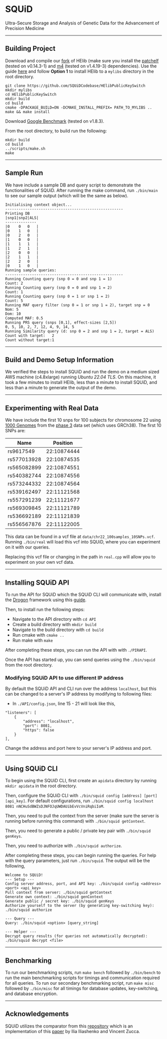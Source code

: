 # SQUiD
Ultra-Secure Storage and Analysis of Genetic Data for the Advancement of Precision Medicine

--------------------------------
Building Project
--------------------------------


Download and compile our [fork](https://github.com/SQUiDCodebase/HElibPublicKeySwitch) of HElib (make sure you install the [patchelf](https://github.com/NixOS/patchelf) (tested on v0.14.3-1) and [m4](https://www.gnu.org/software/m4/) (tested on v1.4.19-3) dependencies).
Use the guide [here](https://github.com/homenc/HElib/blob/master/INSTALL.md) and follow **Option 1** to install HElib to a `mylibs` directory in the root directory.

```
git clone https://github.com/SQUiDCodebase/HElibPublicKeySwitch
mkdir mylibs
cd HElibPublicKeySwitch
mkdir build
cd build
cmake -DPACKAGE_BUILD=ON -DCMAKE_INSTALL_PREFIX= PATH_TO_MYLIBS ..
make && make install
```

Download [Google Benchmark](https://github.com/google/benchmark) (tested on v1.8.3).

From the root directory, to build run the following:

```
mkdir build
cd build
../scripts/make.sh
make
```

--------------------------------
Sample Run
--------------------------------

We have include a sample DB and query script to demonstrate the functionalities of SQUiD. After running the make command, run `./bin/main` to see our sample output (which will be the same as below).

```
Initialising context object...
-----------------------------------------------------
Printing DB
|snp1|snp2|ALS|
--------------
|0    0   0   |
|0    1   0   |
|0    2   0   |
|1    0   0   |
|1    1   1   |
|1    2   1   |
|2    0   0   |
|2    1   1   |
|2    2   0   |
|0    1   0   |
Running sample queries:
-----------------------------------------------------
Running Counting query (snp 0 = 0 and snp 1 = 1)
Count: 2
Running Counting query (snp 0 = 0 and snp 1 = 2)
Count: 1
Running Counting query (snp 0 = 1 or snp 1 = 2)
Count: 5
Running MAF query filter (snp 0 = 1 or snp 1 = 2), target snp = 0
Nom: 5
Dom: 10
Computed MAF: 0.5
Running PRS query (snps [0,1], effect-sizes [2,5])
0, 5, 10, 2, 7, 12, 4, 9, 14, 5
Running Similarity query (d: snp 0 = 2 and snp 1 = 2, target = ALS)
Count with target:   2
Count without target:1
```
--------------------------------
Build and Demo Setup Information
--------------------------------

We verified the steps to install SQUiD and run the demo on a medium sized AWS machine (c4.8xlarge) running *Ubuntu 22.04 TLS*. 
On this machine, it took a few minutes to install HElib, less than a minute to install SQUiD, and less than a minute to generate the output of the demo.

--------------------------------
Experimenting with Real Data
--------------------------------

We have include the first 10 snps for 100 subjects for chromosome 22 using [1000 Genomes](https://www.internationalgenome.org/) from the [phase 3](https://www.internationalgenome.org/category/phase-3) data set (which uses GRCh38). The first 10 SNPs are:

| Name | Position |
|-----------------|-----------------|
| rs9617549   | 22:10874444    |
| rs577013928    | 22:10874535    |
| rs565082899   | 22:10874551    |
| rs540382744   | 22:10874556    |
| rs573244332    | 22:10874564    |
| rs539162497   | 22:11121568    |
| rs557291239   | 22;11121677    |
| rs569309845    | 22:11121789    |
| rs536692189   | 22:11121839    |
| rs556567876   | 22:11122005    |


This data can be found in a vcf file at `data/chr22_100samples_10SNPs.vcf`. Running `./bin/real` will load this vcf into SQUiD, where you can experiment on it with our queries. 

Replacing this vcf file or changing in the path in `real.cpp` will allow you to experiment on your own vcf data.

--------------------------------
Installing SQUiD API
--------------------------------

To run the API for SQUiD which the SQUiD CLI will communicate with, install the [Drogon](https://github.com/drogonframework/drogon) framework using this [guide](https://github.com/drogonframework/drogon/wiki/ENG-02-Installation).

Then, to install run the following steps:

* Navigate to the API directory with `cd API`
* Create a build directory with `mkdir build`
* Navigate to the build directory with `cd build`
* Run cmake with `cmake ..`
* Run make with `make`

After completing these steps, you can run the API with  with `./PIRAPI`.

Once the API has started up, you can send queries using the `./bin/squid` from the root directory.

### Modifying SQUiD API to use different IP address

By default the SQUiD API and CLI run over the address `localhost`, but this can be changed to a server's IP address by modifying to following files:

* In `./API/config.json`, line 15 - 21 will look like this,
```
"listeners": [
    {
        "address": "localhost",
        "port": 8081,
        "https": false
    }
],
```

Change the address and port here to your server's IP address and port.

--------------------------------
Using SQUiD CLI
--------------------------------

To begin using the SQUiD CLI, first create an `apidata` directory by running `mkdir apidata` in the root directory.

Then, configure the SQUiD CLI with `./bin/squid config [address] [port] [api_key]`. For default configurations, run `./bin/squid config localhost 8081 nNCHuSdBWZsDJNFOJqUWDAUibEvVcVniRqbiIoM`.

Then, you need to pull the context from the server (make sure the server is running before running this command) with `./bin/squid getContext`.

Then, you need to generate a public / private key pair with `./bin/squid genKeys`.

Then, you need to authorize with `./bin/squid authorize`.

After completing these steps, you can begin running the queries. For help with the query parameters, just run `./bin/squid`. The output will be the following,

```
Welcome to SQUiD!
--- Setup ---
Config server address, port, and API key: ./bin/squid config <address> <port> <api_key>
Pull context from server: ./bin/squid getContext
Generate own context: ./bin/squid genContext
Generate public / secret key: ./bin/squid genKeys
Authorize yourself to the server (by generating key-switching key): ./bin/squid authorize

--- Query ---
Query: ./bin/squid <option> [query_string]

--- Helper ---
Decrypt query results (for queries not automatically decrypted): ./bin/squid decrypt <file>
```

--------------------------------
Benchmarking
--------------------------------

To run our benchmarking scripts, run `make bench` followed by `./bin/bench` to run the main benchmarking scripts for timings and communication required for all queries.
To run our secondary benchmarking script, run `make misc` followed by `./bin/misc` for all timings for database updates, key-switching, and database encryption. 

--------------------------------
Acknowledgements
--------------------------------

SQUiD utilizes the comparator from this [repository](https://github.com/iliailia/comparison-circuit-over-fq) which is an implementation of this [paper](https://eprint.iacr.org/2021/315) by Ilia Iliashenko and Vincent Zucca.

